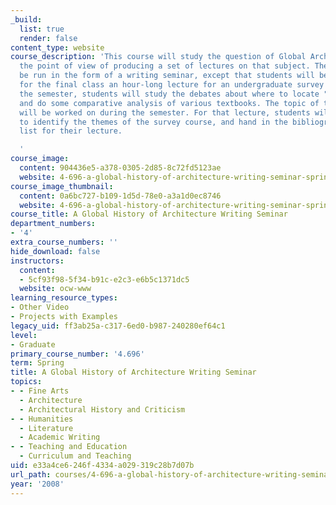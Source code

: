 ```yaml
---
_build:
  list: true
  render: false
content_type: website
course_description: 'This course will study the question of Global Architecture from
  the point of view of producing a set of lectures on that subject. The course will
  be run in the form of a writing seminar, except that students will be asked to prepare
  for the final class an hour-long lecture for an undergraduate survey course. During
  the semester, students will study the debates about where to locate "the global"
  and do some comparative analysis of various textbooks. The topic of the final lecture
  will be worked on during the semester. For that lecture, students will be asked
  to identify the themes of the survey course, and hand in the bibliography and reading
  list for their lecture.

  '
course_image:
  content: 904436e5-a378-0305-2d85-8c72fd5123ae
  website: 4-696-a-global-history-of-architecture-writing-seminar-spring-2008
course_image_thumbnail:
  content: 0a6bc727-b109-1d5d-78e0-a3a1d0ec8746
  website: 4-696-a-global-history-of-architecture-writing-seminar-spring-2008
course_title: A Global History of Architecture Writing Seminar
department_numbers:
- '4'
extra_course_numbers: ''
hide_download: false
instructors:
  content:
  - 5cf93f98-5f34-b91c-e2c3-e6b5c1371dc5
  website: ocw-www
learning_resource_types:
- Other Video
- Projects with Examples
legacy_uid: ff3ab25a-c317-6ed0-b987-240280ef64c1
level:
- Graduate
primary_course_number: '4.696'
term: Spring
title: A Global History of Architecture Writing Seminar
topics:
- - Fine Arts
  - Architecture
  - Architectural History and Criticism
- - Humanities
  - Literature
  - Academic Writing
- - Teaching and Education
  - Curriculum and Teaching
uid: e33a4ce6-246f-4334-a029-319c28b7d07b
url_path: courses/4-696-a-global-history-of-architecture-writing-seminar-spring-2008
year: '2008'
---
```

